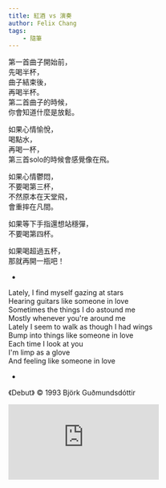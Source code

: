 ```yaml
---
title: 紅酒 vs 演奏
author: Felix Chang
tags:
    - 隨筆
---
```


第一首曲子開始前，<br />
先喝半杯，<br />
曲子結束後，<br />
再喝半杯。<br />
第二首曲子的時候，<br />
你會知道什麼是放鬆。

如果心情愉悅，<br />
喝點水，<br />
再喝一杯，<br />
第三首solo的時候會感覺像在飛。

如果心情鬱悶，<br />
不要喝第三杯，<br />
不然原本在天堂飛，<br />
會重摔在凡間。

如果等下手指還想站穩彈，<br />
不要喝第四杯。

如果喝超過五杯，<br />
那就再開一瓶吧！

-

Lately, I find myself gazing at stars <br />
Hearing guitars like someone in love <br />
Sometimes the things I do astound me <br />
Mostly whenever you're around me <br />
Lately I seem to walk as though I had wings <br />
Bump into things like someone in love <br />
Each time I look at you <br />
I'm limp as a glove <br />
And feeling like someone in love

-

《Debut》 © 1993 Björk Guðmundsdóttir

<div class="video-container">
    <iframe src="https://www.youtube.com/embed/lGWBx51eda8" frameborder="0" allowfullscreen class="video-player"></iframe>
</div>
<p>
